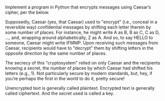 Implement a program in Python that encrypts messages using Caesar’s cipher, per the below.

Supposedly, Caesar (yes, that Caesar) used to "encrypt" (i.e., conceal in a reversible way) 
confidential messages by shifting each letter therein by some number of places. For instance, 
he might write A as B, B as C, C as D, …​, and, wrapping around alphabetically, Z as A. 
And so, to say HELLO to someone, Caesar might write IFMMP. Upon receiving such messages from 
Caesar, recipients would have to "decrypt" them by shifting letters in the opposite direction 
by the same number of places.

The secrecy of this "cryptosystem" relied on only Caesar and the recipients knowing a secret, 
the number of places by which Caesar had shifted his letters (e.g., 1). Not particularly secure 
by modern standards, but, hey, if you’re perhaps the first in the world to do it, pretty secure!

Unencrypted text is generally called plaintext. Encrypted text is generally called ciphertext. 
And the secret used is called a key.
